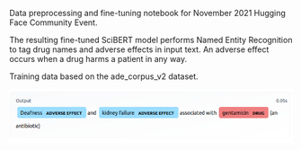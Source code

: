 Data preprocessing and fine-tuning notebook for November 2021 Hugging Face Community Event.

The resulting fine-tuned SciBERT model performs Named Entity Recognition to tag drug names and adverse effects in input text. An adverse effect occurs when a drug harms a patient in any way.

Training data based on the ade_corpus_v2 dataset.

![model image](https://raw.githubusercontent.com/jsylee/personal-projects/master/Hugging%20Face%20ADR%20Fine-Tuning/hf_adr.png)
